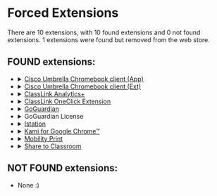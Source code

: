 # Forced Extensions
There are 10 extensions, with 10 found extensions and 0 not found extensions. 1 extensions were found but removed from the web store.

## FOUND extensions:

- <details>
  <summary><a target="_blank" rel="noopener noreferrer" href="https://chrome.google.com/webstore/detail/cisco-umbrella-chromebook/cpnjigmgeapagmdimmoenaghmhilodfg">Cisco Umbrella Chromebook client (App)</a></summary>

  Cisco Umbrella Chromebook client protects users by blocking malicious requests and helps admins to filter in-appropriate domains.
  </details>

- <details>
  <summary><a target="_blank" rel="noopener noreferrer" href="https://chrome.google.com/webstore/detail/cisco-umbrella-chromebook/jcdhmojfecjfmbdpchihbeilohgnbdci">Cisco Umbrella Chromebook client (Ext)</a></summary>

  Cisco Umbrella Chromebook client protects users by blocking malicious requests and helps admins to filter in-appropriate domains.
  </details>

- <details>
  <summary><a target="_blank" rel="noopener noreferrer" href="https://chrome.google.com/webstore/detail/classlink-analytics+/ihidolefpgnimlmgfljonacidpkmbhcl">ClassLink Analytics+</a></summary>

  Collects usage data from school-managed devices or accounts for district administrative analytics.
  </details>

- <details>
  <summary><a target="_blank" rel="noopener noreferrer" href="https://chrome.google.com/webstore/detail/classlink-oneclick-extens/jgfbgkjjlonelmpenhpfeeljjlcgnkpe">ClassLink OneClick Extension</a></summary>

  ClassLink OneClick Extension
  </details>

- <details>
  <summary><a target="_blank" rel="noopener noreferrer" href="https://github.com/getsentry/sentry-javascript/issues/2210#issuecomment-716943611">GoGuardian</a></summary>

  Unlisted HTML content blocker and manager for GoGuardian
  </details>

- <details>
  <summary>GoGuardian License</summary>

  GoGuardian extension that verifies the GoGuardian License
  </details>

- <details>
  <summary><a target="_blank" rel="noopener noreferrer" href="https://chrome.google.com/webstore/detail/istation/kglanclfgliekimcflbfmcjohpikhchb">Istation</a></summary>

  Access the Istation environment with this application.
  </details>

- <details>
  <summary><a target="_blank" rel="noopener noreferrer" href="https://chrome.google.com/webstore/detail/kami-for-google-chrome/ecnphlgnajanjnkcmbpancdjoidceilk">Kami for Google Chrome™</a></summary>

  Kami is an interactive learning platform empowering students and enhancing the way teachers teach, feedback, and assess.
  </details>

- <details>
  <summary><a target="_blank" rel="noopener noreferrer" href="https://chrome.google.com/webstore/detail/mobility-print/alhngdkjgnedakdlnamimgfihgkmenbh">Mobility Print</a></summary>

  Mobility Print
  </details>

- <details>
  <summary><a target="_blank" rel="noopener noreferrer" href="https://www.crx4chrome.com/extensions/adokjfanaflbkibffcbhihgihpgijcei">Share to Classroom</a></summary>

  Get your class on the same (web)page, instantly.
  </details>

## NOT FOUND extensions:

- None :)
